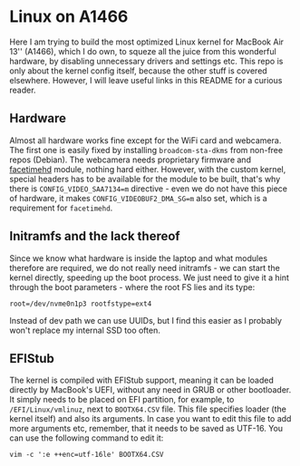 Linux on A1466
==============

Here I  am trying to build  the most optimized Linux  kernel for MacBook
Air 13''  (A1466), which  I do own,  to squeze all  the juice  from this
wonderful hardware,  by disabling unnecessary drivers  and settings etc.
This repo  is only  about the  kernel config  itself, because  the other
stuff is covered  elsewhere. However, I will leave useful  links in this
README for a curious reader.

## Hardware

Almost all hardware  works fine except for the WiFi  card and webcamera.
The first  one is  easily fixed  by installing  `broadcom-sta-dkms` from
non-free repos  (Debian). The  webcamera needs proprietary  firmware and
[facetimehd][]  module, nothing  hard either.  However, with  the custom
kernel, special headers has to be  available for the module to be built,
that's why there is `CONFIG_VIDEO_SAA7134=m`  directive - even we do not
have this  piece of hardware, it  makes `CONFIG_VIDEOBUF2_DMA_SG=m` also
set, which is a requirement for `facetimehd`.

[facetimehd]: https://github.com/patjak/facetimehd/wiki

## Initramfs and the lack thereof

Since  we know  what  hardware is  inside the  laptop  and what  modules
therefore are required,  we do not really need initramfs  - we can start
the kernel directly, speeding up the  boot process. We just need to give
it a hint through  the boot parameters - where the root  FS lies and its
type:

```
root=/dev/nvme0n1p3 rootfstype=ext4
```

Instead  of dev  path we  can use  UUIDs, but  I find  this easier  as I
probably won't replace my internal SSD too often.


## EFIStub

The  kernel  is  compiled  with  EFIStub  support,  meaning  it  can  be
loaded directly  by MacBook's UEFI,  without any  need in GRUB  or other
bootloader. It simply needs to be  placed on EFI partition, for example,
to `/EFI/Linux/vmlinuz`, next to `BOOTX64.CSV` file. This file specifies
loader (the kernel  itself) and also its arguments. In  case you want to
edit this file to add more arguments  etc, remember, that it needs to be
saved as UTF-16. You can use the following command to edit it:

```
vim -c ':e ++enc=utf-16le' BOOTX64.CSV
```
